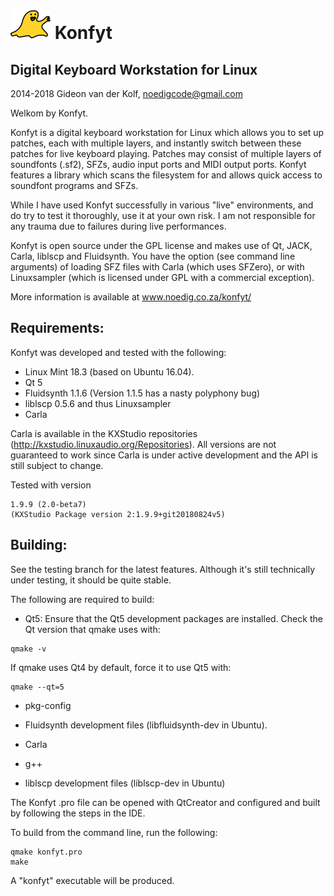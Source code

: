 ![Konfyt Logo](icons/konfytReadmeLogo.png)
Konfyt
======
Digital Keyboard Workstation for Linux
--------------------------------------

2014-2018 Gideon van der Kolf, noedigcode@gmail.com

Welkom by Konfyt.

Konfyt is a digital keyboard workstation for Linux which allows you to set up
patches, each with multiple layers, and instantly switch between these patches
for live keyboard playing. Patches may consist of multiple layers of soundfonts
(.sf2), SFZs, audio input ports and MIDI output ports. Konfyt features a library
which scans the filesystem for and allows quick access to soundfont programs and
SFZs.

While I have used Konfyt successfully in various "live" environments, and do try
to test it thoroughly, use it at your own risk. I am not responsible for any trauma
due to failures during live performances.

Konfyt is open source under the GPL license and makes use of Qt, JACK, Carla,
liblscp and Fluidsynth. You have the option (see command line arguments) of
loading SFZ files with Carla (which uses SFZero), or with Linuxsampler (which
is licensed under GPL with a commercial exception).

More information is available at www.noedig.co.za/konfyt/


Requirements:
-------------
Konfyt was developed and tested with the following:
* Linux Mint 18.3 (based on Ubuntu 16.04).
* Qt 5
* Fluidsynth 1.1.6 (Version 1.1.5 has a nasty polyphony bug)
* liblscp 0.5.6 and thus Linuxsampler
* Carla

Carla is available in the KXStudio repositories (http://kxstudio.linuxaudio.org/Repositories).
All versions are not guaranteed to work since Carla is under active development and the API is still subject to change.

Tested with version
```
1.9.9 (2.0-beta7)
(KXStudio Package version 2:1.9.9+git20180824v5)
```


Building:
---------
See the testing branch for the latest features. Although it's still technically
under testing, it should be quite stable.

The following are required to build:

* Qt5: Ensure that the Qt5 development packages are installed.
Check the Qt version that qmake uses with:
```
qmake -v
```

If qmake uses Qt4 by default, force it to use Qt5 with:
```
qmake --qt=5
```

* pkg-config

* Fluidsynth development files (libfluidsynth-dev in Ubuntu).

* Carla

* g++

* liblscp development files (liblscp-dev in Ubuntu)


The Konfyt .pro file can be opened with QtCreator and configured and built by following
the steps in the IDE.

To build from the command line, run the following:
```
qmake konfyt.pro
make
```

A "konfyt" executable will be produced.


